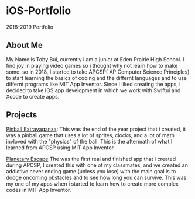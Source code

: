 # iOS-Portfolio
2018-2019 Portfolio

## About Me

My Name is Toby Bui, currently i am a junior at Eden Prairie High School. I find joy in playing video games so i thought why not learn how to make some. so in 2018, I started to take APCSP( AP Computer Science Principles) to start learning the basics of coding and the differnt languages and to use differnt programs like MIT App Inventor. Since I liked creating the apps, i decided to take IOS app development in which we work with Swiftui and Xcode to create apps.

## Projects 
[Pinball Extravaganza](https://github.com/BuiToby/Pinball-Extravanganza): This was the end of the year project that i created, it was a pinball game that uses a lot of sprites, clocks, and a lot of math invloved with the "physics" of the ball. This is the aftermath of what I learned from APCSP using MIT App Inventor

[Planetary Escape](https://github.com/BuiToby/Planetary-Escape) The was the first real and finished app that i created during APCSP, I created this with one of my classmates, and we created an addictive never ending game (unless you lose) with the main goal is to dodge oncoming obstacles and to see how long you can survive. This was my one of my apps when i started to learn how to create more complex codes in MIT App Inventor.
